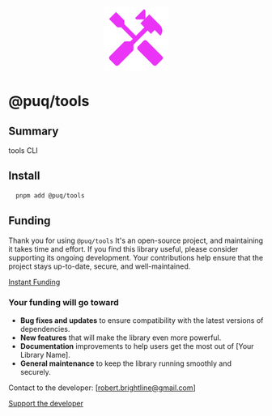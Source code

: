 <p align="center">
  <img src="https://raw.githubusercontent.com/rbrightline/puq/refs/heads/main/libs/tools/favicon.png" alt="Logo" />
</p>

# @puq/tools

## Summary

tools CLI

## Install

```bash
  pnpm add @puq/tools
```

## Funding

Thank you for using `@puq/tools` It's an open-source project, and maintaining it takes time and effort. If you find this library useful, please consider supporting its ongoing development. Your contributions help ensure that the project stays up-to-date, secure, and well-maintained.

[Instant Funding](https://cash.app/$puqlib)

### Your funding will go toward

- **Bug fixes and updates** to ensure compatibility with the latest versions of dependencies.
- **New features** that will make the library even more powerful.
- **Documentation** improvements to help users get the most out of [Your Library Name].
- **General maintenance** to keep the library running smoothly and securely.

Contact to the developer: [robert.brightline@gmail.com]

[Support the developer](https://cash.app/$puqlib)
